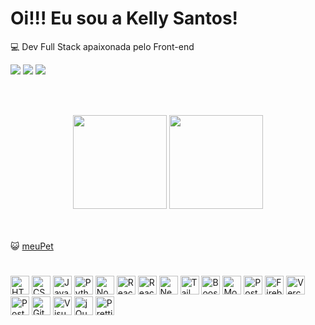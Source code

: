 # Oi!!! Eu sou a Kelly Santos!
 
💻 Dev Full Stack apaixonada pelo Front-end
  
  <a href="mailto:santoscnkelly@gmail.com" target="_blank"><img src="https://img.shields.io/badge/Gmail-D14836?style=for-the-badge&logo=gmail&logoColor=white" target="_blank" ></a>
  <a href="https://instagram.com/kellycrisns" target="_blank"><img src="https://img.shields.io/badge/Instagram-E4405F?style=for-the-badge&logo=instagram&logoColor=white" target="_blank" ></a>
  <a href="https://www.linkedin.com/in/kelly-santos-810a04177/" target="_blank"><img src="https://img.shields.io/badge/LinkedIn-0077B5?style=for-the-badge&logo=linkedin&logoColor=white" target="_blank" ></a>

<br><br>

<div align="center">
  <img height="150em" src="https://github-readme-stats.vercel.app/api?username=kellycns&show_icons=true&theme=react&include_all_commits=true&count_private=true"/>
  <img height="150em" src="https://github-readme-stats.vercel.app/api/top-langs/?username=kellycns&layout=compact&langs_count=7&theme=react"/>
</div>
<br><br>

😺 [meuPet](https://instagram-v2-psi.vercel.app/meupet)

#

<img alt="HTML" height="30"         
     src="https://img.shields.io/badge/HTML5-E34F26?style=for-the-badge&logo=html5&logoColor=white" >
<img alt="CSS" height="30"
     src="https://img.shields.io/badge/CSS3-1572B6?style=for-the-badge&logo=css3&logoColor=white"  > 
<img alt="JavaScript" height="30"
     src="https://img.shields.io/badge/JavaScript-F7DF1E?style=for-the-badge&logo=javascript&logoColor=black" >
<img alt="Python" height="30" 
     src="https://img.shields.io/badge/Python-3776AB?style=for-the-badge&logo=python&logoColor=white" >
<img alt="NodeJs" height="30"        
     src="https://img.shields.io/badge/Node.js-43853D?style=for-the-badge&logo=node.js&logoColor=white" >
<img alt="ReactJs" height="30" 
     src="https://img.shields.io/badge/React-20232A?style=for-the-badge&logo=react&logoColor=61DAFB" >
<img alt="ReactRouter" height="30" 
     src="https://img.shields.io/badge/React_Router-CA4245?style=for-the-badge&logo=react-router&logoColor=white" >
<img alt="NextJs" height="30" 
     src="https://img.shields.io/badge/next.js-000000?style=for-the-badge&logo=nextdotjs&logoColor=white" > 
<img alt="TailwindCSS" height="30" 
     src="https://img.shields.io/badge/Tailwind_CSS-38B2AC?style=for-the-badge&logo=tailwind-css&logoColor=white" >
<img alt="Boostrap" height="30"       
     src="https://img.shields.io/badge/Bootstrap-563D7C?style=for-the-badge&logo=bootstrap&logoColor=white" >
<img alt="MongoDB" height="30" 
     src="https://img.shields.io/badge/MongoDB-4EA94B?style=for-the-badge&logo=mongodb&logoColor=white" >
<img alt="Postgres" height="30"
     src="https://img.shields.io/badge/PostgreSQL-316192?style=for-the-badge&logo=postgresql&logoColor=white" >
<img alt="Firebase" height="30"        
     src="" >
<img alt="Vercel" height="30" 
     src="https://img.shields.io/badge/Vercel-000000?style=for-the-badge&logo=vercel&logoColor=white" > 
<img alt="Postman" height="30" 
     src="" >
<img alt="Github" height="30" 
     src="https://img.shields.io/badge/GitHub-100000?style=for-the-badge&logo=github&logoColor=white" > 
<img alt="VisualStudio" height="30" 
     src="https://img.shields.io/badge/Visual_Studio_Code-0078D4?style=for-the-badge&logo=visual%20studio%20code&logoColor=white" >
<img alt="jQuery" height="30"       
     src="https://img.shields.io/badge/jQuery-0769AD?style=for-the-badge&logo=jquery&logoColor=white" >
<img alt="Prettier" height="30"       
     src="https://img.shields.io/badge/prettier-1A2C34?style=for-the-badge&logo=prettier&logoColor=F7BA3E" >

